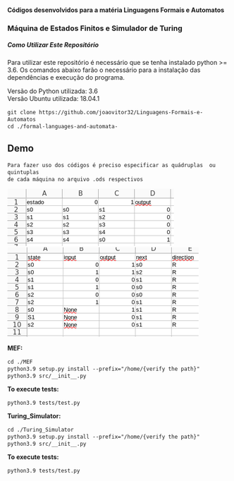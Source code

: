 <h4>Códigos desenvolvidos para a matéria Linguagens Formais e Automatos</h4>
<h3>Máquina de Estados Finitos e Simulador de Turing</h3>

##### Como Utilizar Este Repositório

Para utilizar este repositório é necessário que se tenha instalado python >= 3.6. Os comandos abaixo farão o necessário para a instalação das dependências e execução do programa.

Versão do Python utilizada: 3.6<br>
Versão Ubuntu utilizada: 18.04.1

```
git clone https://github.com/joaovitor32/Linguagens-Formais-e-Automatos
cd ./formal-languages-and-automata-
```

## Demo

```
Para fazer uso dos códigos é preciso especificar as quádruplas  ou quintuplas
de cada máquina no arquivo .ods respectivos
```


<img src="/demo/mef.png" />
<br>
<img src="/demo/turing.png" />

<strong>MEF:</strong>

```
cd ./MEF
python3.9 setup.py install --prefix="/home/{verify the path}"
python3.9 src/__init__.py
```

<strong>To execute tests:</strong>
```
python3.9 tests/test.py 
```

<strong>Turing_Simulator:</strong>

```
cd ./Turing_Simulator
python3.9 setup.py install --prefix="/home/{verify the path}"
python3.9 src/__init__.py
```

<strong>To execute tests:</strong>
```
python3.9 tests/test.py 
```
